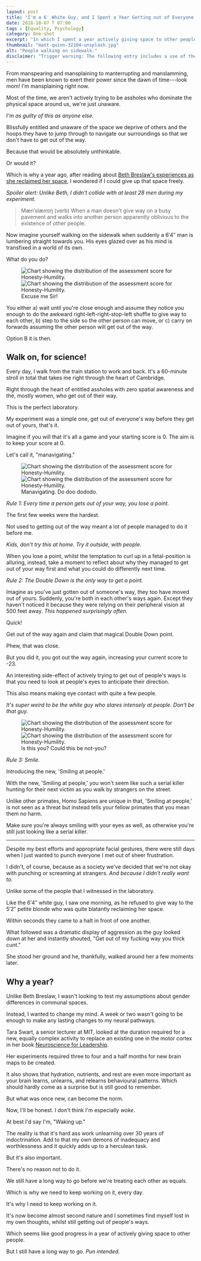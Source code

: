 ```yaml
---
layout: post
title: "I'm a 6′ White Guy, and I Spent a Year Getting out of Everyone's Way"
date: 2018-10-07 T 07:00
tags : [Equality, Psychology]
category: One-shot
excerpt: "In which I spent a year actively giving space to other people and realising just how much more spatial awareness women have."
thumbnail: "matt-quinn-32104-unsplash.jpg"
alt: "People walking on sidewalk."
disclaimer: "Trigger warning: The following entry includes a use of the C-word."
---
```

From manspearing and mansplaining to manterrupting and manslamming, men have been known to exert their power since the dawn of time---look mom! I'm mansplaining right now.

Most of the time, we aren't actively trying to be assholes who dominate the physical space around us, we're just unaware.

*I'm as guilty of this as anyone else.*

Blissfully entitled and unaware of the space we deprive of others and the hoops they have to jump through to navigate our surroundings so that we don't have to get out of the way.

Because that would be absolutely unthinkable.

Or would it?

Which is why a year ago, after reading about [Beth Breslaw's experiences as she reclaimed her space][beth], I wondered if I could give up that space freely.

*Spoiler alert: Unlike Beth, I didn't collide with at least 28 men during my experiment.*

> Mænˈslæmɪŋ (verb) When a man doesn't give way on a busy pavement and walks into another person apparently oblivious to the existence of other people.

Now imagine yourself walking on the sidewalk when suddenly a 6′4″ man is lumbering straight towards you. His eyes glazed over as his mind is transfixed in a world of its own.

What do you do?

<figure>
  <img class="js-lazy-load" data-original="/assets/posts/2018/october/im-a-6-foot-white-guy-and-i-spent-a-year-getting-out-of-everyones-way/get-out.gif" alt="Chart showing the distribution of the assessment score for Honesty-Humility.">
  <noscript>
    <img src="/assets/posts/2018/october/im-a-6-foot-white-guy-and-i-spent-a-year-getting-out-of-everyones-way/get-out.gif" alt="Chart showing the distribution of the assessment score for Honesty-Humility.">
  </noscript>
  <figcaption>Excuse me Sir!</figcaption>
</figure>

You either a) wait until you're close enough and assume they notice you enough to do the awkward right-left-right-stop-left shuffle to give way to each other, b) step to the side so the other person can move, or c) carry on forwards assuming the other person will get out of the way.

Option B it is then.

## Walk on, for science!

Every day, I walk from the train station to work and back. It's a 60-minute stroll in total that takes me right through the heart of Cambridge.

Right through the heart of entitled assholes with zero spatial awareness and the, mostly women, who get out of their way.

This is the perfect laboratory.

My experiment was a simple one, get out of everyone's way before they get out of yours, that's it.

Imagine if you will that it's all a game and your starting score is 0. The aim is to keep your score at 0.

Let's call it, "manavigating."

<figure>
  <img class="js-lazy-load" data-original="/assets/posts/2018/october/im-a-6-foot-white-guy-and-i-spent-a-year-getting-out-of-everyones-way/mahna-mahna.gif" alt="Chart showing the distribution of the assessment score for Honesty-Humility.">
  <noscript>
    <img src="/assets/posts/2018/october/im-a-6-foot-white-guy-and-i-spent-a-year-getting-out-of-everyones-way/mahna-mahna.gif" alt="Chart showing the distribution of the assessment score for Honesty-Humility.">
  </noscript>
  <figcaption>Manavigating. Do doo dododo.</figcaption>
</figure>

*Rule 1: Every time a person gets out of your way, you lose a point.*

The first few weeks were the hardest.

Not used to getting out of the way meant a lot of people managed to do it before me.

*Kids, don't try this at home. Try it outside, with people.*

When you lose a point, whilst the temptation to curl up in a fetal-position is alluring, instead, take a moment to reflect about why they managed to get out of your way first and what you could do differently next time.

<p data-pullquote="It’s super weird to be the white guy who stares intensely at people."></p>

*Rule 2: The Double Down is the only way to get a point.*

Imagine as you've just gotten out of someone's way, they too have moved out of yours. Suddenly, you're both in each other's ways again. Except they haven't noticed it because they were relying on their peripheral vision at 500 feet away. *This happened surprisingly often.*

Quick!

Get out of the way again and claim that magical Double Down point.

Phew, that was close.

But you did it, you got out the way again, increasing your current score to -23.

An interesting side-effect of actively trying to get out of people's ways is that you need to look at people's eyes to anticipate their direction.

This also means making eye contact with quite a few people.

*It's super weird to be the white guy who stares intensely at people. Don't be that guy.*

<figure>
  <img class="js-lazy-load" data-original="/assets/posts/2018/october/im-a-6-foot-white-guy-and-i-spent-a-year-getting-out-of-everyones-way/smile.gif" alt="Chart showing the distribution of the assessment score for Honesty-Humility.">
  <noscript>
    <img src="/assets/posts/2018/october/im-a-6-foot-white-guy-and-i-spent-a-year-getting-out-of-everyones-way/smile.gif" alt="Chart showing the distribution of the assessment score for Honesty-Humility.">
  </noscript>
  <figcaption>Is this you? Could this be not-you?</figcaption>
</figure>

*Rule 3: Smile.*

Introducing the new, 'Smiling at people.'

With the new, 'Smiling at people,' you won't seem like such a serial killer hunting for their next victim as you walk by strangers on the street.

Unlike other primates, Homo Sapiens are unique in that, 'Smiling at people,' is not seen as a threat but instead tells your fellow primates that you mean them no harm.

Make sure you're always smiling with your eyes as well, as otherwise you're still just looking like a serial killer.

***

Despite my best efforts and appropriate facial gestures, there were still days when I just wanted to punch everyone I met out of sheer frustration.

I didn't, of course, because as a society we've decided that we're not okay with punching or screaming at strangers. *And because I didn't really want to.*

Unlike some of the people that I witnessed in the laboratory.

Like the 6′4″ white guy, I saw one morning, as he refused to give way to the 5′2″ petite blonde who was quite blatantly reclaiming her space.

Within seconds they came to a halt in front of one another.

What followed was a dramatic display of aggression as the guy looked down at her and instantly shouted, "Get out of my fucking way you thick cunt."

She stood her ground and he, thankfully, walked around her a few moments later.

## Why a year?

<p data-pullquote="What was once new, can become the norm."></p>

Unlike Beth Breslaw, I wasn't looking to test my assumptions about gender differences in communal spaces.

Instead, I wanted to change my mind. A week or two wasn't going to be enough to make any lasting changes to my neural pathways. 

Tara Swart, a senior lecturer at MIT, looked at the duration required for a new, equally complex activity to replace an existing one in the motor cortex in her book [Neuroscience for Leadership][book].

Her experiments required three to four and a half months for new brain maps to be created.

It also shows that hydration, nutrients, and rest are even more important as your brain learns, unlearns, and relearns behavioural patterns. Which should hardly come as a surprise but is still good to remember.

But what was once new, can become the norm. 

Now, I'll be honest. I don't think I'm especially *woke*.

At best I'd say I'm, "Waking up."

The reality is that it's hard ass work unlearning over 30 years of indoctrination. Add to that my own demons of inadequacy and worthlessness and it quickly adds up to a herculean task.

But it's also important.

There's no reason not to do it.

We still have a long way to go before we're treating each other as equals.

Which is why we need to keep working on it, every day.

It's why I need to keep working on it.

It's now become almost second nature and I sometimes find myself lost in my own thoughts, whilst still getting out of people's ways.

Which seems like good progress in a year of actively giving space to other people.

But I still have a long way to go. *Pun intended.*

[beth]: https://twitter.com/annabreslaw/status/543889329005662208?lang=en
[kimberly]: https://www.refinery29.uk/2017/08/169441/manslamming-experiment-personal-story
[book]: https://www.goodreads.com/book/show/22895601-neuroscience-for-leadership

